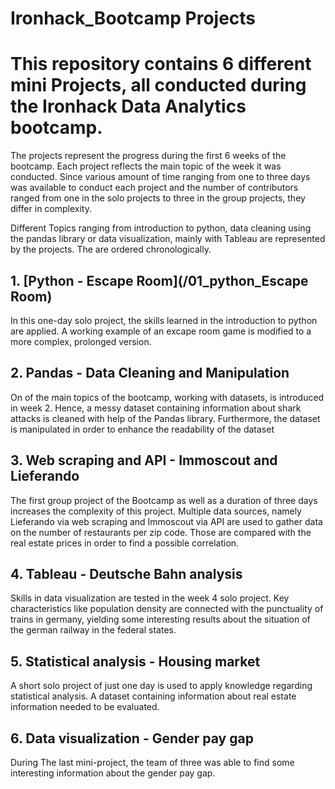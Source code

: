 # Ironhack_Bootcamp Projects

# This repository contains 6 different mini Projects, all conducted during the Ironhack Data Analytics bootcamp.
The projects represent the progress during the first 6 weeks of the bootcamp. Each project reflects the main topic of the week it was conducted.
Since various amount of time ranging from one to three days was available to conduct each project and the number of contributors ranged from one
in the solo projects to three in the group projects, they differ in complexity.

Different Topics ranging from introduction to python, data cleaning using the pandas library or data visualization, mainly with Tableau are represented by the projects.
The are ordered chronologically.

## 1. [Python - Escape Room](/01_python_Escape Room)

In this one-day solo project, the skills learned in the introduction to python are applied. A working example of an excape room game is modified to a more complex, prolonged version.

## 2. Pandas - Data Cleaning and Manipulation

On of the main topics of the bootcamp, working with datasets, is introduced in week 2. Hence, a messy dataset containing information about shark attacks is cleaned with help of the Pandas
 library. Furthermore, the dataset is manipulated in order to enhance the readability of the dataset

## 3. Web scraping and API - Immoscout and Lieferando

The first group project of the Bootcamp as well as a duration of three days increases the complexity of this project. Multiple data sources, namely Lieferando via web scraping and Immoscout via
API are used to gather data on the number of restaurants per zip code. Those are compared with the real estate prices in order to find a possible correlation.

## 4. Tableau - Deutsche Bahn analysis

Skills in data visualization are tested in the week 4 solo project. Key characteristics like population density are connected with the punctuality of trains in germany, yielding some interesting
results about the situation of the german railway in the federal states.

## 5. Statistical analysis - Housing market

A short solo project of just one day is used to apply knowledge regarding statistical analysis. A dataset containing information about real estate information needed to be evaluated.

## 6. Data visualization - Gender pay gap

During The last mini-project, the team of three was able to find some interesting information about the gender pay gap.




